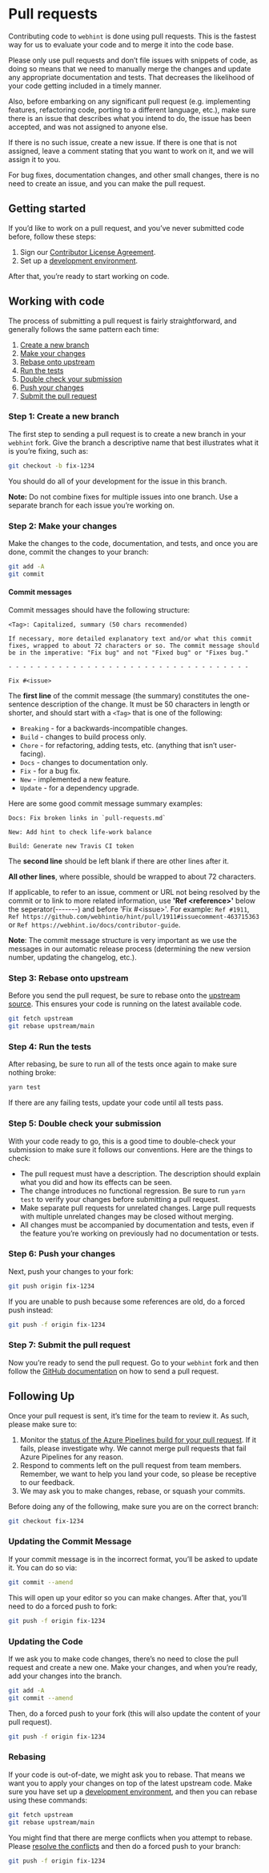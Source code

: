 # Pull requests

Contributing code to `webhint` is done using pull requests. This is
the fastest way for us to evaluate your code and to merge it into
the code base.

Please only use pull requests and don’t file issues with snippets
of code, as doing so means that we need to manually merge the changes
and update any appropriate documentation and tests. That decreases the
likelihood of your code getting included in a timely manner.

Also, before embarking on any significant pull request (e.g.
implementing features, refactoring code, porting to a different
language, etc.), make sure there is an issue that describes what
you intend to do, the issue has been accepted, and was not assigned
to anyone else.

If there is no such issue, create a new issue. If there is one that
is not assigned, leave a comment stating that you want to work on it,
and we will assign it to you.

For bug fixes, documentation changes, and other small changes, there is
no need to create an issue, and you can make the pull request.

## Getting started

If you’d like to work on a pull request, and you’ve never submitted
code before, follow these steps:

1. Sign our [Contributor License Agreement][cla].
2. Set up a [development environment](development-environment.md).

After that, you’re ready to start working on code.

## Working with code

The process of submitting a pull request is fairly straightforward,
and generally follows the same pattern each time:

1. [Create a new branch](#step-1-create-a-new-branch)
2. [Make your changes](#step-2-make-your-changes)
3. [Rebase onto upstream](#step-3-rebase-onto-upstream)
4. [Run the tests](#step-4-run-the-tests)
5. [Double check your submission](#step-5-double-check-your-submission)
6. [Push your changes](#step-6-push-your-changes)
7. [Submit the pull request](#step-7-submit-the-pull-request)

### Step 1: Create a new branch

The first step to sending a pull request is to create a new branch
in your `webhint` fork. Give the branch a descriptive name that best
illustrates what it is you’re fixing, such as:

```bash
git checkout -b fix-1234
```

You should do all of your development for the issue in this branch.

**Note:** Do not combine fixes for multiple issues into one branch.
Use a separate branch for each issue you’re working on.

### Step 2: Make your changes

Make the changes to the code, documentation, and tests, and once you
are done, commit the changes to your branch:

```bash
git add -A
git commit
```

#### Commit messages

Commit messages should have the following structure:

```text
<Tag>: Capitalized, summary (50 chars recommended)

If necessary, more detailed explanatory text and/or what this commit
fixes, wrapped to about 72 characters or so. The commit message should
be in the imperative: "Fix bug" and not "Fixed bug" or "Fixes bug."

- - - - - - - - - - - - - - - - - - - - - - - - - - - - - - - - - -

Fix #<issue>
```

The **first line** of the commit message (the summary) constitutes the
one-sentence description of the change. It must be 50 characters in
length or shorter, and should start with a `<Tag>` that is one of the
following:

* `Breaking` - for a backwards-incompatible changes.
* `Build` - changes to build process only.
* `Chore` - for refactoring, adding tests, etc. (anything that
   isn’t user-facing).
* `Docs` - changes to documentation only.
* `Fix` - for a bug fix.
* `New` - implemented a new feature.
* `Update` - for a dependency upgrade.

Here are some good commit message summary examples:

```text
Docs: Fix broken links in `pull-requests.md`
```

```text
New: Add hint to check life-work balance
```

```text
Build: Generate new Travis CI token
```

The **second line** should be left blank if there are other lines
after it.

**All other lines**, where possible, should be wrapped to about 72
characters.

If applicable, to refer to an issue, comment or URL not being resolved
by the commit or to link to more related information, use
**'Ref \<reference\>'** below the seperator(-------) and before
'Fix #\<issue\>'. For example: `Ref #1911`,
`Ref https://github.com/webhintio/hint/pull/1911#issuecomment-463715363`
or `Ref https://webhint.io/docs/contributor-guide`.

**Note**: The commit message structure is very important as we use
the messages in our automatic release process (determining the new
version number, updating the changelog, etc.).

### Step 3: Rebase onto upstream

Before you send the pull request, be sure to rebase onto the
[upstream source](development-environment.md). This ensures your
code is running on the latest available code.

```bash
git fetch upstream
git rebase upstream/main
```

### Step 4: Run the tests

After rebasing, be sure to run all of the tests once again to make
sure nothing broke:

```bash
yarn test
```

If there are any failing tests, update your code until all tests pass.

### Step 5: Double check your submission

With your code ready to go, this is a good time to double-check your
submission to make sure it follows our conventions. Here are the things
to check:

* The pull request must have a description. The description should
  explain what you did and how its effects can be seen.
* The change introduces no functional regression. Be sure to run
  `yarn test` to verify your changes before submitting a pull request.
* Make separate pull requests for unrelated changes. Large pull requests
  with multiple unrelated changes may be closed without merging.
* All changes must be accompanied by documentation and tests, even if
  the feature you’re working on previously had no documentation or tests.

### Step 6: Push your changes

Next, push your changes to your fork:

```bash
git push origin fix-1234
```

If you are unable to push because some references are old, do a forced
push instead:

```bash
git push -f origin fix-1234
```

### Step 7: Submit the pull request

Now you’re ready to send the pull request. Go to your `webhint` fork
and then follow the [GitHub documentation][github pr docs] on how to
send a pull request.

## Following Up

Once your pull request is sent, it’s time for the team to review it.
As such, please make sure to:

1. Monitor the [status of the Azure Pipelines build for your pull
   request][ap pr status].
   If it fails, please investigate why. We cannot merge pull requests
   that fail Azure Pipelines for any reason.
2. Respond to comments left on the pull request from team members.
   Remember, we want to help you land your code, so please be receptive
   to our feedback.
3. We may ask you to make changes, rebase, or squash your commits.

Before doing any of the following, make sure you are on the correct
branch:

```bash
git checkout fix-1234
```

### Updating the Commit Message

If your commit message is in the incorrect format, you’ll be asked
to update it. You can do so via:

```bash
git commit --amend
```

This will open up your editor so you can make changes. After that,
you’ll need to do a forced push to fork:

```bash
git push -f origin fix-1234
```

### Updating the Code

If we ask you to make code changes, there’s no need to close the pull
request and create a new one. Make your changes, and when you’re ready,
add your changes into the branch.

```bash
git add -A
git commit --amend
```

Then, do a forced push to your fork (this will also update the content
of your pull request).

```bash
git push -f origin fix-1234
```

### Rebasing

If your code is out-of-date, we might ask you to rebase. That means
we want you to apply your changes on top of the latest upstream code.
Make sure you have set up a [development environment](development-environment.md),
and then you can rebase using these commands:

```bash
git fetch upstream
git rebase upstream/main
```

You might find that there are merge conflicts when you attempt to
rebase. Please [resolve the conflicts][github resolve conflicts docs]
and then do a forced push to your branch:

```bash
git push -f origin fix-1234
```

<!-- Link labels: -->

[cla]: https://cla.js.foundation/webhintio/hint
[github pr docs]: https://help.github.com/articles/creating-a-pull-request
[github resolve conflicts docs]: https://help.github.com/articles/resolving-merge-conflicts-after-a-git-rebase/
[ap pr status]: https://dev.azure.com/webhint/webhint/_build?definitionId=3&_a=summary
